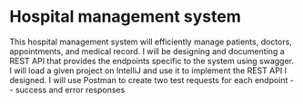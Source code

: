 # Hospital management system

This hospital management system will efficiently manage patients, doctors, appointments, and medical record.
I will be designing and documenting a REST API that provides the endpoints specific to the system using swagger.
I will load a given project on IntelliJ and use it to implement the REST API I designed.
I will use Postman to create two test requests for each endpoint -- success and error responses
